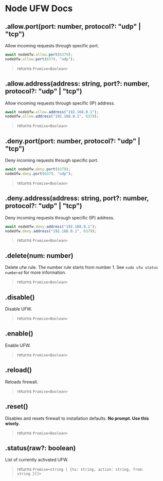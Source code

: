 # Node UFW Docs

## .allow.port(port: number, protocol?: "udp" | "tcp")
Allow incoming requests through specific port.
```js
await nodeUfw.allow.port(6379);
nodeUfw.allow.port(6379, "udp");
```
> returns `Promise<Boolean>`

## .allow.address(address: string, port?: number, protocol?: "udp" | "tcp")
Allow incoming requests through specific (IP) address.
```js
await nodeUfw.allow.address("192.168.0.1");
nodeUfw.allow.address("192.168.0.1", 6379);
```
> returns `Promise<Boolean>`

## .deny.port(port: number, protocol?: "udp" | "tcp")
Deny incoming requests through specific port.
```js
await nodeUfw.deny.port(6379);
nodeUfw.deny.port(6379, "udp");
```
> returns `Promise<Boolean>`

## .deny.address(address: string, port?: number, protocol?: "udp" | "tcp")
Deny incoming requests through specific (IP) address.
```js
await nodeUfw.deny.address("192.168.0.1");
nodeUfw.deny.address("192.168.0.1", 6379);
```
> returns `Promise<Boolean>`

## .delete(num: number)
Delete ufw rule. The number rule starts from number 1. See `sudo ufw status numbered` for more information.
> returns `Promise<Boolean>`

## .disable()
Disable UFW.
> returns `Promise<Boolean>`

## .enable()
Enable UFW.
> returns `Promise<Boolean>`

## .reload()
Reloads firewall.
> returns `Promise<Boolean>`

## .reset()
Disables and resets firewall to installation defaults. **No prompt. Use this wisely.**
> returns `Promise<Boolean>`

## .status(raw?: boolean)
List of currently activated UFW.
> returns `Promise<string | {to: string, action: string, from: string }[]>`